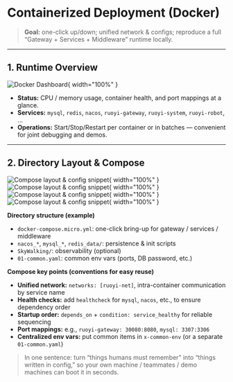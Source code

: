 # Containerized Deployment (Docker)

> **Goal:** one-click up/down; unified network & configs; reproduce a full “Gateway + Services + Middleware” runtime locally.

---

## 1. Runtime Overview

![Docker Dashboard](/assets/docker-dashboard.png){ width="100%" }

- **Status:** CPU / memory usage, container health, and port mappings at a glance.  
- **Services:** `mysql`, `redis`, `nacos`, `ruoyi-gateway`, `ruoyi-system`, `ruoyi-robot`, …  
- **Operations:** Start/Stop/Restart per container or in batches — convenient for joint debugging and demos.

---

## 2. Directory Layout & Compose

![Compose layout & config snippet](/assets/docker-compose.png){ width="100%" }
![Compose layout & config snippet](/assets/docker-composecode1.png){ width="100%" }
![Compose layout & config snippet](/assets/docker-composecode2.png){ width="100%" }
![Compose layout & config snippet](/assets/docker-composecode3.png){ width="100%" }

**Directory structure (example)**  
- `docker-compose.micro.yml`: one-click bring-up for gateway / services / middleware  
- `nacos_*`, `mysql_*`, `redis_data/`: persistence & init scripts  
- `SkyWalking/`: observability (optional)  
- `01-common.yaml`: common env vars (ports, DB password, etc.)

**Compose key points (conventions for easy reuse)**  
- **Unified network:** `networks: [ruoyi-net]`, intra-container communication by service name  
- **Health checks:** add `healthcheck` for `mysql`, `nacos`, etc., to ensure dependency order  
- **Startup order:** `depends_on` + `condition: service_healthy` for reliable sequencing  
- **Port mappings:** e.g., `ruoyi-gateway: 30080:8080`, `mysql: 3307:3306`  
- **Centralized env vars:** put common items in `x-common-env` (or a separate `01-common.yaml`)

> In one sentence: turn “things humans must remember” into “things written in config,” so your own machine / teammates / demo machines can boot it in seconds.
